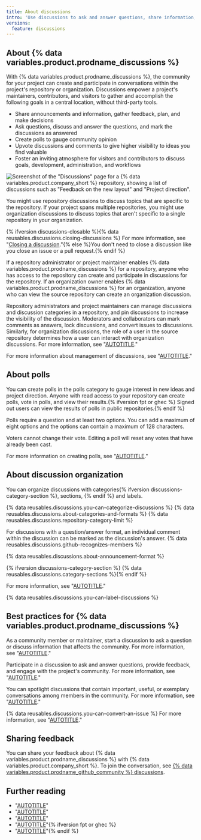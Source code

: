 ```yaml
---
title: About discussions
intro: 'Use discussions to ask and answer questions, share information, make announcements, and conduct or participate in a conversation about a project on {% data variables.product.product_name %}.'
versions:
  feature: discussions
---
```



## About {% data variables.product.prodname_discussions %}

With {% data variables.product.prodname_discussions %}, the community for your project can create and participate in conversations within the project's repository or organization. Discussions empower a project's maintainers, contributors, and visitors to gather and accomplish the following goals in a central location, without third-party tools.

- Share announcements and information, gather feedback, plan, and make decisions
- Ask questions, discuss and answer the questions, and mark the discussions as answered
- Create polls to gauge community opinion
- Upvote discussions and comments to give higher visibility to ideas you find valuable
- Foster an inviting atmosphere for visitors and contributors to discuss goals, development, administration, and workflows

![Screenshot of the "Discussions" page for a {% data variables.product.company_short %} repository, showing a list of discussions such as "Feedback on the new layout" and "Project direction".](/assets/images/help/discussions/hero.png)

You might use repository discussions to discuss topics that are specific to the repository. If your project spans multiple repositories, you might use organization discussions to discuss topics that aren't specific to a single repository in your organization.

{% ifversion discussions-closable %}{% data reusables.discussions.closing-discussions %} For more information, see "[Closing a discussion](/discussions/managing-discussions-for-your-community/managing-discussions#closing-a-discussion)."{% else %}You don't need to close a discussion like you close an issue or a pull request.{% endif %}

If a repository administrator or project maintainer enables {% data variables.product.prodname_discussions %} for a repository, anyone who has access to the repository can create and participate in discussions for the repository. If an organization owner enables {% data variables.product.prodname_discussions %} for an organization, anyone who can view the source repository can create an organization discussion.

Repository administrators and project maintainers can manage discussions and discussion categories in a repository, and pin discussions to increase the visibility of the discussion. Moderators and collaborators can mark comments as answers, lock discussions, and convert issues to discussions. Similarly, for organization discussions, the role of a user in the source repository determines how a user can interact with organization discussions. For more information, see "[AUTOTITLE](/organizations/managing-user-access-to-your-organizations-repositories/managing-repository-roles/repository-roles-for-an-organization)."

For more information about management of discussions, see "[AUTOTITLE](/discussions/managing-discussions-for-your-community/managing-discussions)."

## About polls

You can create polls in the polls category to gauge interest in new ideas and project direction. Anyone with read access to your repository can create polls, vote in polls, and view their results.{% ifversion fpt or ghec %} Signed out users can view the results of polls in public repositories.{% endif %}

Polls require a question and at least two options. You can add a maximum of eight options and the options can contain a maximum of 128 characters.

Voters cannot change their vote. Editing a poll will reset any votes that have already been cast.

For more information on creating polls, see "[AUTOTITLE](/discussions/collaborating-with-your-community-using-discussions/participating-in-a-discussion#creating-a-poll)."

## About discussion organization

You can organize discussions with categories{% ifversion discussions-category-section %}, sections, {% endif %} and labels.

{% data reusables.discussions.you-can-categorize-discussions %} {% data reusables.discussions.about-categories-and-formats %} {% data reusables.discussions.repository-category-limit %}

For discussions with a question/answer format, an individual comment within the discussion can be marked as the discussion's answer. {% data reusables.discussions.github-recognizes-members %}

{% data reusables.discussions.about-announcement-format %}

{% ifversion discussions-category-section %}
{% data reusables.discussions.category-sections %}{% endif %}

For more information, see "[AUTOTITLE](/discussions/managing-discussions-for-your-community/managing-categories-for-discussions)."

{% data reusables.discussions.you-can-label-discussions %}

## Best practices for {% data variables.product.prodname_discussions %}

As a community member or maintainer, start a discussion to ask a question or discuss information that affects the community. For more information, see "[AUTOTITLE](/discussions/collaborating-with-your-community-using-discussions/collaborating-with-maintainers-using-discussions)."

Participate in a discussion to ask and answer questions, provide feedback, and engage with the project's community. For more information, see "[AUTOTITLE](/discussions/collaborating-with-your-community-using-discussions/participating-in-a-discussion)."

You can spotlight discussions that contain important, useful, or exemplary conversations among members in the community. For more information, see "[AUTOTITLE](/discussions/managing-discussions-for-your-community/managing-discussions#pinning-a-discussion)."

{% data reusables.discussions.you-can-convert-an-issue %} For more information, see "[AUTOTITLE](/discussions/managing-discussions-for-your-community/moderating-discussions#converting-an-issue-to-a-discussion)."

## Sharing feedback

You can share your feedback about {% data variables.product.prodname_discussions %} with {% data variables.product.company_short %}. To join the conversation, see [{% data variables.product.prodname_github_community %} discussions](https://github.com/orgs/community/discussions/categories/discussions).

## Further reading

- "[AUTOTITLE](/get-started/writing-on-github/getting-started-with-writing-and-formatting-on-github/about-writing-and-formatting-on-github)"
- "[AUTOTITLE](/search-github/searching-on-github/searching-discussions)"
- "[AUTOTITLE](/account-and-profile/managing-subscriptions-and-notifications-on-github/setting-up-notifications/about-notifications)"
- "[AUTOTITLE](/communities/moderating-comments-and-conversations)"{% ifversion fpt or ghec %}
- "[AUTOTITLE](/communities/maintaining-your-safety-on-github)"{% endif %}
